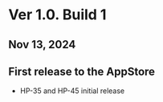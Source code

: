 # Ver 1.0. Build 1
## Nov 13, 2024
## First release to the AppStore
- HP-35 and HP-45 initial release
